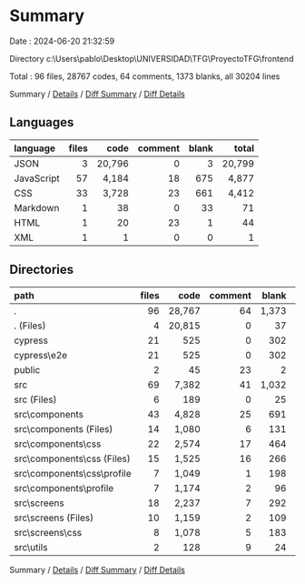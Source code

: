 # Summary

Date : 2024-06-20 21:32:59

Directory c:\\Users\\pablo\\Desktop\\UNIVERSIDAD\\TFG\\ProyectoTFG\\frontend

Total : 96 files,  28767 codes, 64 comments, 1373 blanks, all 30204 lines

Summary / [Details](details.md) / [Diff Summary](diff.md) / [Diff Details](diff-details.md)

## Languages
| language | files | code | comment | blank | total |
| :--- | ---: | ---: | ---: | ---: | ---: |
| JSON | 3 | 20,796 | 0 | 3 | 20,799 |
| JavaScript | 57 | 4,184 | 18 | 675 | 4,877 |
| CSS | 33 | 3,728 | 23 | 661 | 4,412 |
| Markdown | 1 | 38 | 0 | 33 | 71 |
| HTML | 1 | 20 | 23 | 1 | 44 |
| XML | 1 | 1 | 0 | 0 | 1 |

## Directories
| path | files | code | comment | blank | total |
| :--- | ---: | ---: | ---: | ---: | ---: |
| . | 96 | 28,767 | 64 | 1,373 | 30,204 |
| . (Files) | 4 | 20,815 | 0 | 37 | 20,852 |
| cypress | 21 | 525 | 0 | 302 | 827 |
| cypress\\e2e | 21 | 525 | 0 | 302 | 827 |
| public | 2 | 45 | 23 | 2 | 70 |
| src | 69 | 7,382 | 41 | 1,032 | 8,455 |
| src (Files) | 6 | 189 | 0 | 25 | 214 |
| src\\components | 43 | 4,828 | 25 | 691 | 5,544 |
| src\\components (Files) | 14 | 1,080 | 6 | 131 | 1,217 |
| src\\components\\css | 22 | 2,574 | 17 | 464 | 3,055 |
| src\\components\\css (Files) | 15 | 1,525 | 16 | 266 | 1,807 |
| src\\components\\css\\profile | 7 | 1,049 | 1 | 198 | 1,248 |
| src\\components\\profile | 7 | 1,174 | 2 | 96 | 1,272 |
| src\\screens | 18 | 2,237 | 7 | 292 | 2,536 |
| src\\screens (Files) | 10 | 1,159 | 2 | 109 | 1,270 |
| src\\screens\\css | 8 | 1,078 | 5 | 183 | 1,266 |
| src\\utils | 2 | 128 | 9 | 24 | 161 |

Summary / [Details](details.md) / [Diff Summary](diff.md) / [Diff Details](diff-details.md)